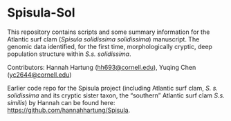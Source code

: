 # Spisula-Sol
This repository contains scripts and some summary information for the Atlantic surf clam (*Spisula solidissima solidissima*) manuscript. The genomic data identified, for the first time, morphologically cryptic, deep population structure within *S.s. solidissima*. 

Contributors: Hannah Hartung (hh693@cornell.edu), Yuqing Chen (yc2644@cornell.edu) 

Earlier code repo for the Spisula project (including  Atlantic surf clam, *S. s. solidissima* and its cryptic sister taxon, the “southern” Atlantic surf clam *S.s. similis*) by Hannah can be found here: https://github.com/hannahhartung/Spisula. 
